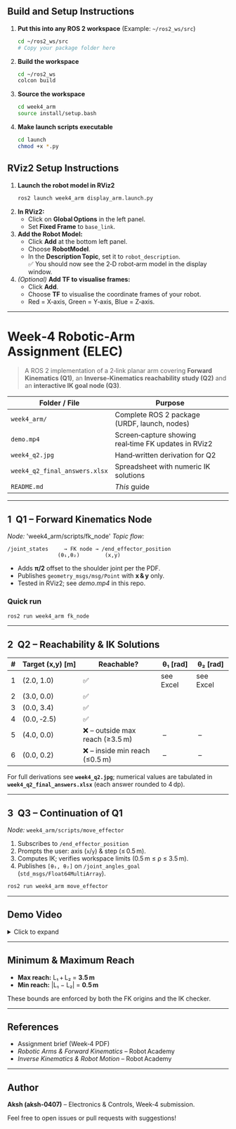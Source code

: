 ## Build and Setup Instructions  
1. **Put this into any ROS 2 workspace** (Example: `~/ros2_ws/src`)  
   ```bash
   cd ~/ros2_ws/src
   # Copy your package folder here
   ```  
2. **Build the workspace**  
   ```bash
   cd ~/ros2_ws
   colcon build
   ```  
3. **Source the workspace**  
   ```bash
   cd week4_arm
   source install/setup.bash
   ```  
4. **Make launch scripts executable**  
   ```bash
   cd launch
   chmod +x *.py
   ```

## ️RViz2 Setup Instructions  
1. **Launch the robot model in RViz2**  
   ```bash
   ros2 launch week4_arm display_arm.launch.py
   ```  
2. **In RViz2:**  
   - Click on **Global Options** in the left panel.  
   - Set **Fixed Frame** to `base_link`.  
3. **Add the Robot Model:**  
   - Click **Add** at the bottom left panel.  
   - Choose **RobotModel**.  
   - In the **Description Topic**, set it to `robot_description`.  
   ✅ You should now see the 2‑D robot‑arm model in the display window.  
4. *(Optional)* **Add TF to visualise frames:**  
   - Click **Add**.  
   - Choose **TF** to visualise the coordinate frames of your robot.  
   - Red = X‑axis, Green = Y‑axis, Blue = Z‑axis.  

---

# Week‑4 Robotic‑Arm Assignment (ELEC)

> A ROS 2 implementation of a 2‑link planar arm covering **Forward Kinematics (Q1)**, an **Inverse‑Kinematics reachability study (Q2)** and an **interactive IK goal node (Q3)**.

| Folder / File | Purpose |
|---------------|---------|
| `week4_arm/` | Complete ROS 2 package (URDF, launch, nodes) |
| `demo.mp4` | Screen‑capture showing real‑time FK updates in RViz2 |
| `week4_q2.jpg` | Hand‑written derivation for Q2 |
| `week4_q2_final_answers.xlsx` | Spreadsheet with numeric IK solutions |
| `README.md` | *This* guide |

---

## 1  Q1 – Forward Kinematics Node

*Node:* 'week4_arm/scripts/fk_node'
*Topic flow:*

```
/joint_states     → FK node → /end_effector_position
                (θ₁,θ₂)        (x,y)
```

- Adds **π/2** offset to the shoulder joint per the PDF.  
- Publishes `geometry_msgs/msg/Point` with **x & y** only.  
- Tested in RViz2; see *demo.mp4* in this repo.

### Quick run

```bash
ros2 run week4_arm fk_node
```

---

## 2  Q2 – Reachability & IK Solutions

| # | Target (x,y) [m] | Reachable? | θ₁ [rad] | θ₂ [rad] |
|---|------------------|------------|----------|----------|
| 1 | (2.0, 1.0) | ✅ | see Excel | see Excel |
| 2 | (3.0, 0.0) | ✅ |           |           |
| 3 | (0.0, 3.4) | ✅ |           |           |
| 4 | (0.0, ‑2.5) | ✅ |           |           |
| 5 | (4.0, 0.0) | ❌ – outside max reach (≥3.5 m) | – | – |
| 6 | (0.0, 0.2) | ❌ – inside min reach (≤0.5 m) | – | – |

For full derivations see **`week4_q2.jpg`**; numerical values are tabulated in **`week4_q2_final_answers.xlsx`** (each answer rounded to 4 dp).

---

## 3  Q3 – Continuation of Q1

*Node:* `week4_arm/scripts/move_effector`

1. Subscribes to `/end_effector_position`  
2. Prompts the user: axis (`x`/`y`) & step (≤ 0.5 m).  
3. Computes IK; verifies workspace limits (0.5 m ≤ ρ ≤ 3.5 m).  
4. Publishes `[θ₁, θ₂]` on `/joint_angles_goal` (`std_msgs/Float64MultiArray`).

```bash
ros2 run week4_arm move_effector
```



---

## Demo Video

<details>
<summary>Click to expand</summary>

<p align="center">
  <video src="demo.mp4" width="600" controls></video>
</p>

</details>

---

## Minimum & Maximum Reach

- **Max reach:** L₁ + L₂ = **3.5 m**  
- **Min reach:** |L₁ − L₂| = **0.5 m**

These bounds are enforced by both the FK origins and the IK checker.

---

## References

- Assignment brief (Week‑4 PDF)  
- *Robotic Arms & Forward Kinematics* – Robot Academy  
- *Inverse Kinematics & Robot Motion* – Robot Academy

---

## Author

**Aksh (aksh‑0407)** – Electronics & Controls, Week‑4 submission.

Feel free to open issues or pull requests with suggestions!

